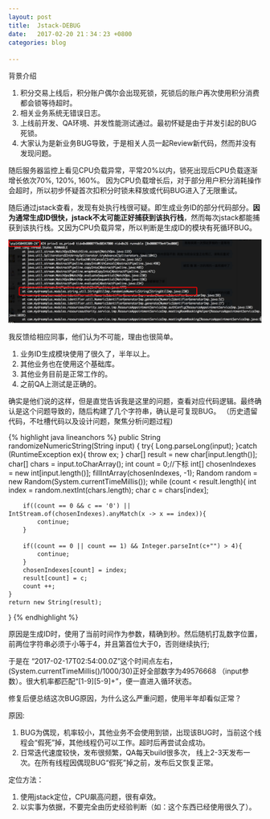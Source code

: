 ```yaml
---
layout: post
title:  Jstack-DEBUG
date:   2017-02-20 21：34：23 +0800
categories: blog

---
```



背景介绍

1. 积分交易上线后，积分账户偶尔会出现死锁，死锁后的账户再次使用积分消费都会锁等待超时。
2. 相关业务系统无错误日志。
3. 上线前开发、QA环境、并发性能测试通过。最初怀疑是由于并发引起的BUG死锁。
4. 大家认为是新业务BUG导致，于是相关人员一起Review新代码，然而并没有发现问题。

随后服务器监控上看见CPU负载异常，平常20%以内，锁死出现后CPU负载逐渐增长依次70%, 120%, 160%。
因为CPU负载增长后，对于部分用户积分消耗操作会超时，所以初步怀疑首次扣积分时锁未释放或代码BUG进入了无限重试。

随后通过jstack查看，发现有处执行栈很可疑。即生成业务ID的部分代码部分。<b>因为通常生成ID很快，jstack不太可能正好捕获到该执行栈</b>，然而每次jstack都能捕获到该执行栈。又因为CPU负载异常，所以判断是生成ID的模块有死循环BUG。

![](/img/jstack/jstack-stack.png)

我反馈给相应同事，他们认为不可能，理由也很简单。
1. 业务ID生成模块使用了很久了，半年以上。
2. 其他业务也在使用这个基础库。
3. 其他业务目前是正常工作的。
4. 之前QA上测试是正确的。

确实是他们说的这样，但是直觉告诉我是这里的问题，查看对应代码逻辑。最终确认是这个问题导致的，随后构建了几个字符串，确认是可复现BUG。
（历史遗留代码，不吐槽代码以及设计问题，聚焦分析问题过程)

{% highlight java lineanchors %}
public String randomizeNumericString(String input) {
    try{
        Long.parseLong(input);
    }catch (RuntimeException ex){
        throw ex;
    }
    char[] result = new char[input.length()];
    char[] chars = input.toCharArray();
    int count = 0;//下标
    int[] chosenIndexes = new int[input.length()];
    fillIntArray(chosenIndexes, -1);
    Random random = new Random(System.currentTimeMillis());
    while (count < result.length){
        int index = random.nextInt(chars.length);
        char c = chars[index];
        
        if((count == 0 && c == '0') || IntStream.of(chosenIndexes).anyMatch(x -> x == index)){
            continue;
        }

        if((count == 0 || count == 1) && Integer.parseInt(c+"") > 4){
            continue;
        }
        chosenIndexes[count] = index;
        result[count] = c;
        count ++;
    }
    return new String(result);
}
{% endhighlight %}


原因是生成ID时，使用了当前时间作为参数，精确到秒。然后随机打乱数字位置，前两位字符串必须于小等于4，并且第首位大于0，否则继续执行;


于是在 “2017-02-17T02:54:00.0Z”这个时间点左右，(System.currentTimeMillis()/1000/30)正好全部数字为49576668 （input参数）。很大机率都匹配“[1-9][5-9]+”，便一直进入循环状态。

修复后便总结这次BUG原因，为什么这么严重问题，使用半年却看似正常？

原因: 
1. BUG为偶现，机率较小，其他业务不会使用到锁，出现该BUG时，当前这个线程会“假死”掉，其他线程仍可以工作。超时后再尝试会成功。
2. 日常迭代速度较快，发布很频繁，QA每天build很多次， 线上2-3天发布一次。在所有线程因偶现BUG“假死”掉之前，发布后又恢复正常。

定位方法：
1. 使用jstack定位，CPU飙高问题，很有卓效。
2. 以实事为依据，不要完全由历史经验判断（如：这个东西已经使用很久了）。
